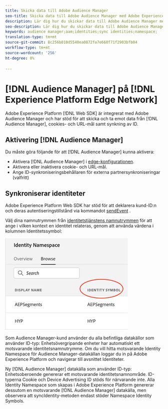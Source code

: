 ```yaml
---
title: Skicka data till Adobe Audience Manager
seo-title: Skicka data till Adobe Audience Manager med Adobe Experience Platform Web SDK
description: Lär dig hur du skickar data till Adobe Audience Manager med Experience Platform Web SDK
seo-description: Lär dig hur du skickar data till Adobe Audience Manager med Experience Platform Web SDK
keywords: audience manager;aam;identities;sync identities;namespace;
translation-type: tm+mt
source-git-commit: 8c256b010d5540ea0872fa7e660f71f2903bfb04
workflow-type: tm+mt
source-wordcount: '256'
ht-degree: 0%

---
```



# [!DNL Audience Manager] på [!DNL Experience Platform Edge Network]

Adobe Experience Platform [!DNL Web SDK] är integrerat med Adobe Audience Manager och har stöd för att skicka och ta emot data från [!DNL Audience Manager], cookies- och URL-mål samt synkning av ID.

## Aktivering [!DNL Audience Manager]

Du måste göra följande för att [!DNL Audience Manager] kunna aktivera:

- Aktivera [!DNL Audience Manager] i [edge-konfigurationen](../../fundamentals/edge-configuration.md).
- Aktivera eller inaktivera cookie- och URL-mål.
- Ange ID-synkroniseringsbehållaren för externa partnersynkroniseringar (valfritt)

## Synkroniserar identiteter

Adobe Experience Platform Web SDK har stöd för att deklarera kund-ID:n och deras autentiseringstillstånd via kommandot [sendEvent](../../fundamentals/identity.md#syncing-identities) .

Välj dina namnutrymmen från [identitetstjänstens namnutrymmen](../../../identity/../identity-service/namespaces.md) för att ange i vilken kontext en identitet relateras, genom att använda värdena i kolumnen Identitetssymbol:

![Vy över namnutrymmesgränssnittet](../../../assets/edge_namespaceUI_identity-symbol.png)

Som Audience Manager-kund använder du alla befintliga datakällor som använder ID-typ: Enhetsövergripande enheter har automatiskt ett motsvarande identitetsnamnutrymme. Om du vill hitta motsvarande Identity Namespace för Audience Manager-datakällan loggar du in på Adobe Experience Platform och navigerar till avsnittet Identiteter.

Ny [!DNL Audience Manager] datakälla som använder ID-typ: Enhetsoberoende genererar ett motsvarande identitetsnamnområde. ID-typerna Cookie och Device Advertising ID stöds för närvarande inte. Alla Identity Namespace som skapas i Adobe Experience Platform genererar dessutom en motsvarande [!DNL Audience Manager] datakälla, men observera att syncIdentity-metoden endast stöder Namespace Identity Symbols.
